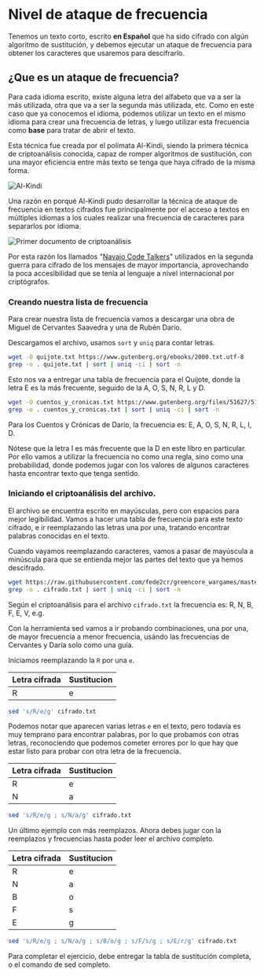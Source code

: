 # Nivel de ataque de frecuencia

Tenemos un texto corto, escrito **en Español** que ha sido cifrado con algún algoritmo de sustitución, y debemos ejecutar un ataque de frecuencia para obtener los caracteres que usaremos para descifrarlo.

## ¿Que es un ataque de frecuencia?

Para cada idioma escrito, existe alguna letra del alfabeto que va a ser la más utilizada, otra que va a ser la segunda más utilizada, etc. Como en este caso que ya conocemos el idioma, podemos utilizar un texto en el mismo idioma para crear una frecuencia de letras, y luego utilizar esta frecuencia como **base** para tratar de abrir el texto.

Esta técnica fue creada por el polímata Al-Kindi, siendo la primera técnica de criptoanálisis conocida, capaz de romper algoritmos de sustitución, con una mayor eficiencia entre más texto se tenga que haya cifrado de la misma forma.

![Al-Kindi](https://upload.wikimedia.org/wikipedia/commons/e/e5/Al-kindi.jpeg)

Una razón en porqué Al-Kindi pudo desarrollar la técnica de ataque de frecuencia en textos cifrados fue principalmente por el acceso a textos en múltiples idiomas a los cuales realizar una frecuencia de caracteres para separarlos por idioma.

![Primer documento de criptoanálisis](https://upload.wikimedia.org/wikipedia/commons/7/76/Al-kindi_cryptographic.png)

Por esta razón los llamados "[Navajo Code Talkers](https://en.wikipedia.org/wiki/Code_talker#Navajo_code_talkers)" utilizados en la segunda guerra para cifrado de los mensajes de mayor importancia, aprovechando la poca accesibilidad que se tenía al lenguaje a nivel internacional por criptógrafos.

### Creando **nuestra** lista de frecuencia

Para crear nuestra lista de frecuencia vamos a descargar una obra de Miguel de Cervantes Saavedra y una de Rubén Darío.

Descargamos el archivo, usamos ``sort`` y ``uniq`` para contar letras.

```bash
wget -O quijote.txt https://www.gutenberg.org/ebooks/2000.txt.utf-8
grep -o . quijote.txt | sort | uniq -ci | sort -n
```
Esto nos va a entregar una tabla de frecuencia para el Quijote, donde la letra E es la más frecuente, seguido de la A, O, S, N, R, L y D.

```bash
wget -O cuentos_y_cronicas.txt https://www.gutenberg.org/files/51627/51627-0.txt
grep -o . cuentos_y_cronicas.txt | sort | uniq -ci | sort -n
```

Para los Cuentos y Crónicas de Darío, la frecuencia es: E, A, O, S, N, R, L, I, D.

Nótese que la letra I es más frecuente que la D en este libro en particular. Por ello vamos a utilizar la frecuencia no como una regla, sino como una probabilidad, donde podemos jugar con los valores de algunos caracteres hasta encontrar texto que tenga sentido.

### Iniciando el criptoanálisis del archivo.

El archivo se encuentra escrito en mayúsculas, pero con espacios para mejor legibilidad. Vamos a hacer una tabla de frecuencia para este texto cifrado, e ir reemplazando las letras una por una, tratando encontrar palabras conocidas en el texto.

Cuando vayamos reemplazando caracteres, vamos a pasar de mayúscula a minúscula para que se entienda mejor las partes del texto que ya hemos descifrado.

```bash
wget https://raw.githubusercontent.com/fede2cr/greencore_wargames/master/tutoriales/ataque_frecuencia/cifrado.txt
grep -o . cifrado.txt | sort | uniq -ci | sort -n
```

Según el criptoanálisis para el archivo ``cifrado.txt`` la frecuencia es: R, N, B, F, E, V, e.g.

Con la herramienta sed vamos a ir probando combinaciones, una por una, de mayor frecuencia a menor frecuencia, usándo las frecuencias de Cervantes y Daría solo como una guía.

Iniciamos reemplazando la ``R`` por una ``e``.

Letra cifrada | Sustitucion
--------------|-------
R             | e

```bash
sed 's/R/e/g' cifrado.txt
```

Podemos notar que aparecen varias letras ``e`` en el texto, pero todavía es muy temprano para encontrar palabras, por lo que probamos con otras letras, reconociendo que podemos cometer errores por lo que hay que estar listo para probar con otra letra de la frecuencia.

Letra cifrada | Sustitucion
--------------|-------
R             | e
N             | a

```bash
sed 's/R/e/g ; s/N/a/g' cifrado.txt
```

Un último ejemplo con más reemplazos. Ahora debes jugar con la reemplazos y frecuencias hasta poder leer el archivo completo.

Letra cifrada | Sustitucion
--------------|-------
R             | e
N             | a
B             | o 
F             | s
E             | g

```bash
sed 's/R/e/g ; s/N/a/g ; s/B/o/g ; s/F/s/g ; s/E/r/g' cifrado.txt
```

Para completar el ejercicio, debe entregar la tabla de sustitución completa, o el comando de sed completo.
